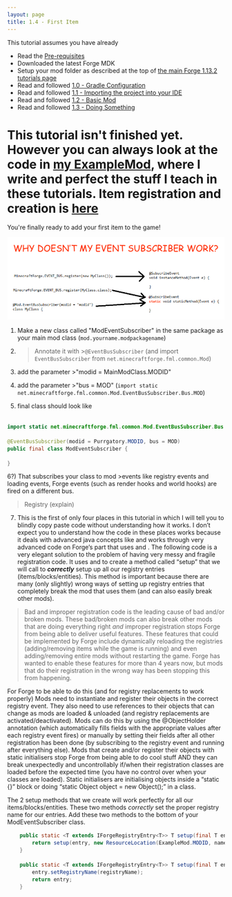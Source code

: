 ```yaml
---
layout: page
title: 1.4 - First Item
---
```

This tutorial assumes you have already
- Read the [Pre-requisites](/tutorials/Pre-requisites)
- Downloaded the latest Forge MDK
- Setup your mod folder as described at the top of [the main Forge 1.13.2 tutorials page](/tutorials/1.13.2/forge/)
- Read and followed [1.0 - Gradle Configuration](/tutorials/1.13.2/forge/1.0-gradle-configuration/)
- Read and followed [1.1 - Importing the project into your IDE](/tutorials/1.13.2/forge/1.1-importing-project/)
- Read and followed [1.2 - Basic Mod](/tutorials/1.13.2/forge/1.2-basic-mod/)
- Read and followed [1.3 - Doing Something](/tutorials/1.13.2/forge/1.3-doing-something/)

# This tutorial isn't finished yet. However you can always look at the code in [my ExampleMod](https://github.com/Cadiboo/Example-Mod/), where I write and perfect the stuff I teach in these tutorials. Item registration and creation is [here](https://github.com/Cadiboo/Example-Mod/blob/f7493385a1d6e4b41fabb1f75e4ff942208ca97a/src/main/java/io/github/cadiboo/examplemod/ModEventSubscriber.java#L38)

You're finally ready to add your first item to the game!

![Why isn't my Event Subscriber Working](/tutorials/1.13.2/forge/1.4-first-item/eventsubscriber.png "Why isn't my Event Subscriber Working")

1) Make a new class called "ModEventSubscriber" in the same package as your main mod class (`mod.yourname.modpackagename`)
2) >Annotate it with >`@EventBusSubscriber` (and import `EventBusSubscriber` from `net.minecraftforge.fml.common.Mod`)  
3) add the parameter >"modid = MainModClass.MODID"  
4) add the parameter >"bus = MOD" (`import static net.minecraftforge.fml.common.Mod.EventBusSubscriber.Bus.MOD`)  

5) final class should look like
```java

import static net.minecraftforge.fml.common.Mod.EventBusSubscriber.Bus.MOD;

@EventBusSubscriber(modid = Purrgatory.MODID, bus = MOD)
public final class ModEventSubscriber {

}
```
6?) That subscribes your class to mod >events like registry events and loading events, Forge events (such as render hooks and world hooks) are fired on a different bus.
> Registry (explain)
7) This is the first of only four places in this tutorial in which I will tell you to blindly copy paste code without understanding how it works. I don’t expect you to understand how the code in these places works because it deals with advanced java concepts like <generics> and works through very advanced code on Forge’s part that uses <ASM> and <Reflection>. The following code is a very elegant solution to the problem of having very messy and fragile registration code. It uses <generics> and <method overloading> to create a method called “setup” that we will call to ***correctly*** setup up all our registry entries (items/blocks/entities). This method is important because there are many (only slightly) wrong ways of setting up registry entries that completely break the mod that uses them (and can also easily break other mods).
> Bad and improper registration code is the leading cause of bad and/or broken mods. These bad/broken mods can also break other mods that are doing everything right *and* improper registration stops Forge from being able to deliver useful features. These features that could be implemented by Forge include dynamically reloading the registries (adding/removing items while the game is running) and even adding/removing entire mods without restarting the game. Forge has wanted to enable these features for more than 4 years now, but mods that do their registration in the wrong way has been stopping this from happening.

For Forge to be able to do this (and for registry replacements to work properly) Mods need to instantiate and register their objects in the correct registry event. They also need to use references to their objects that can change as mods are loaded & unloaded (and registry replacements are activated/deactivated). Mods can do this by using the @ObjectHolder annotation (which automatically fills fields with the appropriate values after each registry event fires) or manually by setting their fields after all other registration has been done (by subscribing to the registry event and running after everything else). Mods that create and/or register their objects with static initialisers stop Forge from being able to do cool stuff AND they can break unexpectedly and uncontrollably if/when their registration classes are loaded before the expected time (you have no control over when your classes are loaded). Static initialisers are initialising objects inside a “static {}” block or doing “static Object object = new Object();” in a class.  

The 2 setup methods that we create will work perfectly for all our items/blocks/entities. These two methods *correctly* set the proper registry name for our entries. Add these two methods to the bottom of your ModEventSubscriber class.
```java
	public static <T extends IForgeRegistryEntry<T>> T setup(final T entry, final String name) {
		return setup(entry, new ResourceLocation(ExampleMod.MODID, name));
	}

	public static <T extends IForgeRegistryEntry<T>> T setup(final T entry, final ResourceLocation registryName) {
		entry.setRegistryName(registryName);
		return entry;
	}
```

